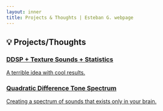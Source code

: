 ```yaml
---
layout: inner
title: Projects & Thoughts | Esteban G. webpage
---
```


<h2>💡 Projects/Thoughts</h2>

<div class="project-list">
  <a href="./thoughts/002_ddsp_textures.html" class="project-box">
    <div class="project-box-content">
      <div class="project-text">
        <h3>DDSP + Texture Sounds + Statistics</h3>
        <p>A terrible idea with cool results.</p>
      </div>
      <!-- <div class="project-image">
        <img src="/assets/img/project1.png" alt="Project 1 image" />
      </div> -->
    </div>
  </a>

  <a href="./thoughts/001_QDT.html" class="project-box">
    <div class="project-box-content">
      <div class="project-text">
        <h3>Quadratic Difference Tone Spectrum</h3>
        <p>Creating a spectrum of sounds that exists only in your brain.</p>
      </div>
      <!-- <div class="project-image">
        <img src="/assets/img/project3.png" alt="Project 3 image" />
      </div> -->
    </div>
  </a>

</div>
